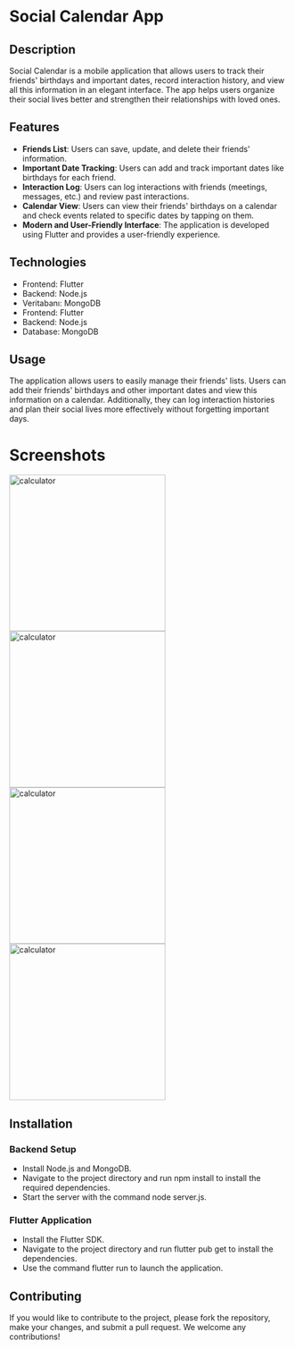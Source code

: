 # Social Calendar App

## Description

Social Calendar is a mobile application that allows users to track their friends' birthdays and important dates, record interaction history, and view all this information in an elegant interface. The app helps users organize their social lives better and strengthen their relationships with loved ones.

## Features

- **Friends List**: Users can save, update, and delete their friends' information.
- **Important Date Tracking**: Users can add and track important dates like birthdays for each friend.
- **Interaction Log**: Users can log interactions with friends (meetings, messages, etc.) and review past interactions.
- **Calendar View**: Users can view their friends' birthdays on a calendar and check events related to specific dates by tapping on them.
- **Modern and User-Friendly Interface**: The application is developed using Flutter and provides a user-friendly experience.

## Technologies

- Frontend: Flutter
- Backend: Node.js
- Veritabanı: MongoDB
- Frontend: Flutter
- Backend: Node.js
- Database: MongoDB


## Usage

The application allows users to easily manage their friends' lists. Users can add their friends' birthdays and other important dates and view this information on a calendar. Additionally, they can log interaction histories and plan their social lives more effectively without forgetting important days.

# Screenshots
<img width="280" alt="calculator" src="https://github.com/user-attachments/assets/4b01658c-3eaf-4365-87c2-714176796c28">   
<img width="280" alt="calculator" src="https://github.com/user-attachments/assets/e7fff7ca-615a-4b77-abb9-c0acde1fca65">   
<img width="280" alt="calculator" src="https://github.com/user-attachments/assets/5273d9d3-6883-4aa4-b291-ddbea2fde043">   
<img width="280" alt="calculator" src="https://github.com/user-attachments/assets/f5a8fb6b-5485-4ce9-ad52-8a4cf2238238">       

## Installation

### Backend Setup
- Install Node.js and MongoDB.
- Navigate to the project directory and run npm install to install the required dependencies.
- Start the server with the command node server.js.

### Flutter Application
- Install the Flutter SDK.
- Navigate to the project directory and run flutter pub get to install the dependencies.
- Use the command flutter run to launch the application.

## Contributing

If you would like to contribute to the project, please fork the repository, make your changes, and submit a pull request. We welcome any contributions!

 
